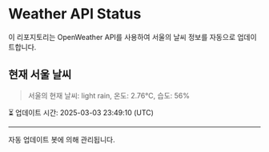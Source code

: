 
# Weather API Status

이 리포지토리는 OpenWeather API를 사용하여 서울의 날씨 정보를 자동으로 업데이트합니다.

## 현재 서울 날씨
> 서울의 현재 날씨: light rain, 온도: 2.76°C, 습도: 56%

⏳ 업데이트 시간: 2025-03-03 23:49:10 (UTC)

---
자동 업데이트 봇에 의해 관리됩니다.
